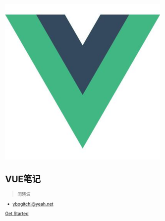 <img src="./media/cssbg.jpg" width="500" alt="">

# VUE笔记

> 闫晓波 <span style="font-size: 16px;"></span>

- ybogitchi@yeah.net


[Get Started](README)